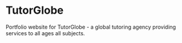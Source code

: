 # TutorGlobe
Portfolio website for TutorGlobe - a global tutoring agency providing services to all ages all subjects.
